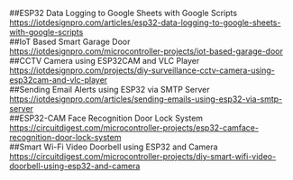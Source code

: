 ##ESP32 Data Logging to Google Sheets with Google Scripts
<br>
https://iotdesignpro.com/articles/esp32-data-logging-to-google-sheets-with-google-scripts
<br>
##IoT Based Smart Garage Door
<br>
https://iotdesignpro.com/microcontroller-projects/iot-based-garage-door
<br>
##CCTV Camera using ESP32CAM and VLC Player
<br>
https://iotdesignpro.com/projects/diy-surveillance-cctv-camera-using-esp32cam-and-vlc-player
<br>
##Sending Email Alerts using ESP32 via SMTP Server
<br>
https://iotdesignpro.com/articles/sending-emails-using-esp32-via-smtp-server
<br>
##ESP32-CAM Face Recognition Door Lock System
<br>
https://circuitdigest.com/microcontroller-projects/esp32-camface-recognition-door-lock-system
<br>
##Smart Wi-Fi Video Doorbell using ESP32 and Camera
<br>
https://circuitdigest.com/microcontroller-projects/diy-smart-wifi-video-doorbell-using-esp32-and-camera
<br>
